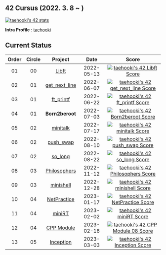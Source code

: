## 42 Cursus (2022. 3. 8 ~ )

[![taehooki's 42 stats](https://badge42.vercel.app/api/v2/cl483snt4000609l4nj83utaq/stats?cursusId=21&coalitionId=85)](https://profile.intra.42.fr/users/taehooki)

**Intra Profile** : [taehooki](https://profile.intra.42.fr/users/taehooki)

## Current Status

|Order|Circle|Project|Date|Score|
|:---:|:---:|:---:|:---:|:---:|
|01|00|[Libft](https://github.com/23tae/42-libft)|2022-05-13|[![taehooki's 42 Libft Score](https://badge42.vercel.app/api/v2/cl483snt4000609l4nj83utaq/project/2524616)](https://github.com/JaeSeoKim/badge42)|
|02|01|[get_next_line](https://github.com/23tae/42-get_next_line)|2022-06-07|[![taehooki's 42 get_next_line Score](https://badge42.vercel.app/api/v2/cl483snt4000609l4nj83utaq/project/2610121)](https://github.com/JaeSeoKim/badge42)|
|03|01|[ft_printf](https://github.com/23tae/42-ft_printf)|2022-06-22|[![taehooki's 42 ft_printf Score](https://badge42.vercel.app/api/v2/cl483snt4000609l4nj83utaq/project/2631413)](https://github.com/JaeSeoKim/badge42)|
|04|01|**Born2beroot**|2022-07-03|[![taehooki's 42 Born2beroot Score](https://badge42.vercel.app/api/v2/cl483snt4000609l4nj83utaq/project/2644593)](https://github.com/JaeSeoKim/badge42)|
|05|02|[minitalk](https://github.com/23tae/42-minitalk)|2022-07-17|[![taehooki's 42 minitalk Score](https://badge42.vercel.app/api/v2/cl483snt4000609l4nj83utaq/project/2670581)](https://github.com/JaeSeoKim/badge42)|
|06|02|[push_swap](https://github.com/23tae/42-push_swap)|2022-08-10|[![taehooki's 42 push_swap Score](https://badge42.vercel.app/api/v2/cl483snt4000609l4nj83utaq/project/2716111)](https://github.com/JaeSeoKim/badge42)|
|07|02|[so_long](https://github.com/23tae/42-so_long)|2022-08-22|[![taehooki's 42 so_long Score](https://badge42.vercel.app/api/v2/cl483snt4000609l4nj83utaq/project/2736884)](https://github.com/JaeSeoKim/badge42)|
|08|03|[Philosophers](https://github.com/23tae/42-philosophers)|2022-11-12|[![taehooki's 42 Philosophers Score](https://badge42.vercel.app/api/v2/cl483snt4000609l4nj83utaq/project/2811868)](https://github.com/JaeSeoKim/badge42)|
|09|03|[minishell](https://github.com/23tae/42-minishell)|2022-12-28|[![taehooki's 42 minishell Score](https://badge42.vercel.app/api/v2/cl483snt4000609l4nj83utaq/project/2880785)](https://github.com/JaeSeoKim/badge42)|
|10|04|[NetPractice](https://github.com/23tae/42-netpractice)|2023-01-17|[![taehooki's 42 NetPractice Score](https://badge42.vercel.app/api/v2/cl483snt4000609l4nj83utaq/project/2929804)](https://github.com/JaeSeoKim/badge42)|
|11|04|[miniRT](https://github.com/23tae/42-minirt)|2023-02-02|[![taehooki's 42 miniRT Score](https://badge42.vercel.app/api/v2/cl483snt4000609l4nj83utaq/project/2956546)](https://github.com/JaeSeoKim/badge42)|
|12|04|[CPP Module](https://github.com/23tae/42-cpp-module)|2023-02-16|[![taehooki's 42 CPP Module 08 Score](https://badge42.vercel.app/api/v2/cl483snt4000609l4nj83utaq/project/2984305)](https://github.com/JaeSeoKim/badge42)|
|13|05|[Inception](https://github.com/23tae/42-inception)|2023-03-03|[![taehooki's 42 Inception Score](https://badge42.vercel.app/api/v2/cl483snt4000609l4nj83utaq/project/2991079)](https://github.com/JaeSeoKim/badge42)|

